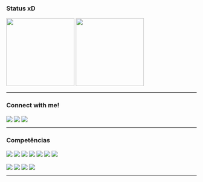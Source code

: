 ### Status xD

<div>
<img height="180em"  src="https://github-readme-stats.vercel.app/api?username=theylorantunes&show_icons=true&theme=synthwave"/>  
<img height="180em" src="https://github-readme-stats.vercel.app/api/top-langs/?username=theylorantunes&hide_progress=true&theme=synthwave"/>
</div>

  ________________________________________________________________________

### Connect with me!

<div style="display: inline_block">
  
<a href="https://www.linkedin.com/in/theylorantunes/"><img align="center" src="https://img.shields.io/badge/LinkedIn-0077B5?style=for-the-badge&logo=linkedin&logoColor=white"/></a>
<a href="https://discord.gg/ja8nsnbPm9"><img align="center" src="https://img.shields.io/badge/Discord-%235865F2.svg?style=for-the-badge&logo=discord&logoColor=white"/></a>
<a href="https://instagram.com/tyikari"><img align="center" src="https://img.shields.io/badge/Instagram-%23E4405F.svg?style=for-the-badge&logo=Instagram&logoColor=white"/></a>
  </div>

___________________________________________________________________________

### Competências

<div>
<img align="center" src="https://img.shields.io/badge/Java-ED8B00?style=for-the-badge&logo=openjdk&logoColor=white"/>
<img align="center" src="https://img.shields.io/badge/Python-3776AB?style=for-the-badge&logo=python&logoColor=white"/>
<img align="center" src="https://img.shields.io/badge/JavaScript-F7DF1E?style=for-the-badge&logo=javascript&logoColor=black"/>
<img align="center" src="https://img.shields.io/badge/MariaDB-003545?style=for-the-badge&logo=mariadb&logoColor=white"/>
<img align="center" src="https://img.shields.io/badge/node.js-6DA55F?style=for-the-badge&logo=node.js&logoColor=white"/>
<img align="center" src="https://img.shields.io/badge/react-%2320232a.svg?style=for-the-badge&logo=react&logoColor=%2361DAFB"/>
<img align="center" src="https://img.shields.io/badge/Visual%20Studio%20Code-0078d7.svg?style=for-the-badge&logo=visual-studio-code&logoColor=white"/>

</div>
<br>
<div>
<img align="center" src="https://img.shields.io/badge/html5-%23E34F26.svg?style=for-the-badge&logo=html5&logoColor=white"/>
<img align="center" src="https://img.shields.io/badge/typescript-%23007ACC.svg?style=for-the-badge&logo=typescript&logoColor=white"/>
<img align="center" src="https://img.shields.io/badge/Microsoft-0078D4?style=for-the-badge&logo=microsoft&logoColor=white"/>
<img align="center" src="https://img.shields.io/badge/Linux%20Mint-87CF3E?style=for-the-badge&logo=Linux%20Mint&logoColor=white"/>
</div>

__________________________________________________________________________________


